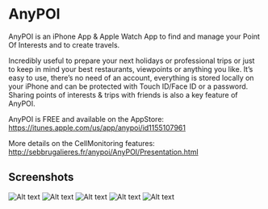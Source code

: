 #  AnyPOI

AnyPOI is an iPhone App & Apple Watch App to find and manage your Point Of Interests and to create travels.

Incredibly useful to prepare your next holidays or professional trips or just to keep in mind your best restaurants, viewpoints or anything you like.
It’s easy to use, there’s no need of an account, everything is stored locally on your iPhone and can be protected with Touch ID/Face ID or a password.
Sharing points of interests & trips with friends is also a key feature of AnyPOI.

AnyPOI is FREE and available on the AppStore: https://itunes.apple.com/us/app/anypoi/id1155107961

More details on the CellMonitoring features: http://sebbrugalieres.fr/anypoi/AnyPOI/Presentation.html

## Screenshots

![Alt text](Screenshots/IMG_1299.jpg?raw=true "Geo view") ![Alt text](Screenshots/IMG_1300.jpg?raw=true "Cell details")
![Alt text](Screenshots/IMG_1301.jpg?raw=true "KPIs") ![Alt text](Screenshots/IMG_1302.jpg?raw=true "Dashboard")
![Alt text](Screenshots/IMG_1303.jpg?raw=true "KPIs")
